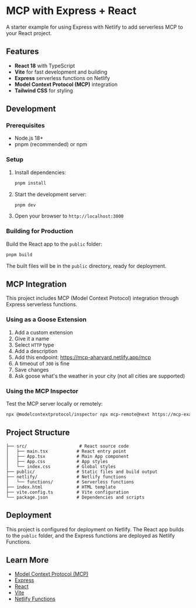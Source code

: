 # MCP with Express + React

A starter example for using Express with Netlify to add serverless MCP to your React project.

## Features

-   **React 18** with TypeScript
-   **Vite** for fast development and building
-   **Express** serverless functions on Netlify
-   **Model Context Protocol (MCP)** integration
-   **Tailwind CSS** for styling

## Development

### Prerequisites

-   Node.js 18+
-   pnpm (recommended) or npm

### Setup

1. Install dependencies:

    ```bash
    pnpm install
    ```

2. Start the development server:

    ```bash
    pnpm dev
    ```

3. Open your browser to `http://localhost:3000`

### Building for Production

Build the React app to the `public` folder:

```bash
pnpm build
```

The built files will be in the `public` directory, ready for deployment.

## MCP Integration

This project includes MCP (Model Context Protocol) integration through Express serverless functions.

### Using as a Goose Extension

1. Add a custom extension
1. Give it a name
1. Select `HTTP` type
1. Add a description
1. Add this endpoint: https://mcp-aharvard.netlify.app/mcp
1. A timeout of `300` is fine
1. Save changes
1. Ask goose what's the weather in your city (not all cities are supported)

### Using the MCP Inspector

Test the MCP server locally or remotely:

```bash
npx @modelcontextprotocol/inspector npx mcp-remote@next https://mcp-example-express.netlify.app/mcp
```

## Project Structure

```
├── src/                    # React source code
│   ├── main.tsx           # React entry point
│   ├── App.tsx            # Main App component
│   ├── App.css            # App styles
│   └── index.css          # Global styles
├── public/                # Static files and build output
├── netlify/               # Netlify functions
│   └── functions/         # Serverless functions
├── index.html             # HTML template
├── vite.config.ts         # Vite configuration
└── package.json           # Dependencies and scripts
```

## Deployment

This project is configured for deployment on Netlify. The React app builds to the `public` folder, and the Express functions are deployed as Netlify Functions.

## Learn More

-   [Model Context Protocol (MCP)](https://modelcontextprotocol.io/)
-   [Express](https://expressjs.com/)
-   [React](https://react.dev/)
-   [Vite](https://vitejs.dev/)
-   [Netlify Functions](https://docs.netlify.com/functions/overview/)
